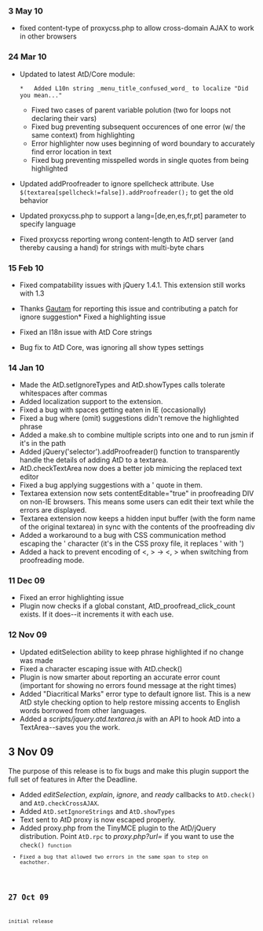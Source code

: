 ### 3 May 10

*   fixed content-type of proxycss.php to allow cross-domain AJAX to work in other browsers

### 24 Mar 10

*   Updated to latest AtD/Core module:

        *   Added L10n string _menu_title_confused_word_ to localize "Did you mean..."
    *   Fixed two cases of parent variable polution (two for loops not declaring their vars)
    *   Fixed bug preventing subsequent occurences of one error (w/ the same context) from highlighting
    *   Error highlighter now uses beginning of word boundary to accurately find error location in text
    *   Fixed bug preventing misspelled words in single quotes from being highlighted
*   Updated addProofreader to ignore spellcheck attribute. Use `$(textarea[spellcheck!=false]).addProofreader();` to get the old behavior
*   Updated proxycss.php to support a lang=[de,en,es,fr,pt] parameter to specify language
*   Fixed proxycss reporting wrong content-length to AtD server (and thereby causing a hand) for strings with multi-byte chars

### 15 Feb 10

*   Fixed compatability issues with jQuery 1.4.1. This extension still works with 1.3

*   Thanks [Gautam](http://gaut.am) for reporting this issue and contributing a patch for ignore suggestion*   Fixed a highlighting issue
*   Fixed an I18n issue with AtD Core strings
*   Bug fix to AtD Core, was ignoring all show types settings

### 14 Jan 10

*   Made the AtD.setIgnoreTypes and AtD.showTypes calls tolerate whitespaces after commas
*   Added localization support to the extension.
*   Fixed a bug with spaces getting eaten in IE (occasionally)
*   Fixed a bug where (omit) suggestions didn't remove the highlighted phrase
*   Added a make.sh to combine multiple scripts into one and to run jsmin if it's in the path
*   Added jQuery('selector').addProofreader() function to transparently handle the details of adding AtD to a textarea.
*   AtD.checkTextArea now does a better job mimicing the replaced text editor
*   Fixed a bug applying suggestions with a ' quote in them.
*   Textarea extension now sets contentEditable="true" in proofreading DIV on non-IE browsers. This means some users can edit their text while the errors are displayed.
*   Textarea extension now keeps a hidden input buffer (with the form name of the original textarea) in sync with the contents of the proofreading div
*   Added a workaround to a bug with CSS communication method escaping the ' character (it's in the CSS proxy file, it replaces \' with ')
*   Added a hack to prevent encoding of <, > -> &lt;, &gt; when switching from proofreading mode.

### 11 Dec 09

*   Fixed an error highlighting issue
*   Plugin now checks if a global constant, AtD_proofread_click_count exists. If it does--it increments it with each use.

### 12 Nov 09

*   Updated editSelection ability to keep phrase highlighted if no change was made
*   Fixed a character escaping issue with AtD.check()
*   Plugin is now smarter about reporting an accurate error count (important for showing no errors found message at the right times)
*   Added "Diacritical Marks" error type to default ignore list. This is a new AtD style checking option to help restore missing accents to English words   borrowed from other languages.
*   Added a _scripts/jquery.atd.textarea.js_ with an API to hook AtD into a TextArea--saves you the work.

## 3 Nov 09

The purpose of this release is to fix bugs and make this plugin support the full set of features in After the Deadline.

*   Added _editSelection_, _explain_, _ignore_, and _ready_ callbacks to `AtD.check()` and `AtD.checkCrossAJAX`.
*   Added `AtD.setIgnoreStrings` and `AtD.showTypes`
*   Text sent to AtD proxy is now escaped properly.
*   Added proxy.php from the TinyMCE plugin to the AtD/jQuery distribution. Point `AtD.rpc` to _proxy.php?url=_ if you want to use the <code>check()<code> function
*   Fixed a bug that allowed two errors in the same span to step on eachother.

## 27 Oct 09

initial release
